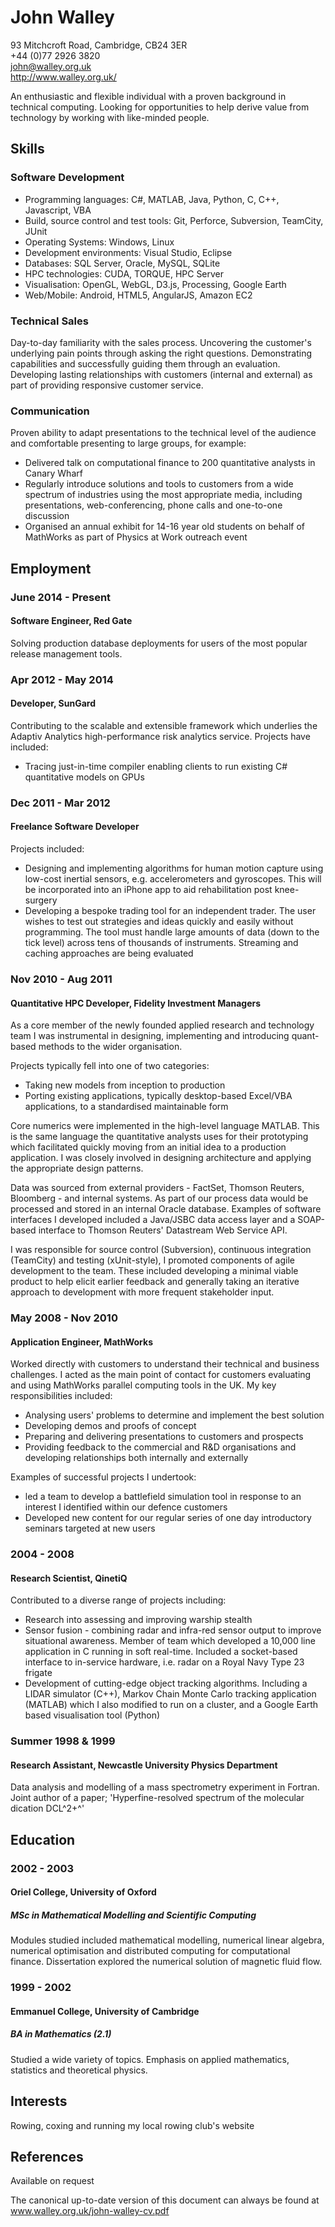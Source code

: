 John Walley
===========
93 Mitchcroft Road, Cambridge, CB24 3ER  
+44 (0)77 2926 3820  
john@walley.org.uk  
http://www.walley.org.uk/

An enthusiastic and flexible individual with a proven background in technical computing. Looking for opportunities to help derive value from technology by working with like-minded people.

Skills
------

### Software Development

* Programming languages: C#, MATLAB, Java, Python, C, C++, Javascript, VBA
* Build, source control and test tools: Git, Perforce, Subversion, TeamCity, JUnit
* Operating Systems: Windows, Linux
* Development environments: Visual Studio, Eclipse
* Databases: SQL Server, Oracle, MySQL, SQLite
* HPC technologies: CUDA, TORQUE, HPC Server
* Visualisation: OpenGL, WebGL, D3.js, Processing, Google Earth
* Web/Mobile: Android, HTML5, AngularJS, Amazon EC2

### Technical Sales

Day-to-day familiarity with the sales process. Uncovering the customer's underlying pain points through asking the right questions. Demonstrating capabilities and successfully guiding them through an evaluation. Developing lasting relationships with customers (internal and external) as part of providing responsive customer service.

### Communication

Proven ability to adapt presentations to the technical level of the audience and comfortable presenting to large groups, for example:

* Delivered talk on computational finance to 200 quantitative analysts in Canary Wharf
* Regularly introduce solutions and tools to customers from a wide spectrum of industries using the most appropriate media, including presentations, web-conferencing, phone calls and one-to-one discussion
* Organised an annual exhibit for 14-16 year old students on behalf of MathWorks as part of Physics at Work outreach event

Employment
----------

### June 2014 - Present
#### Software Engineer, Red Gate

Solving production database deployments for users of the most popular release management tools.

### Apr 2012 - May 2014
#### Developer, SunGard

Contributing to the scalable and extensible framework which underlies the Adaptiv Analytics high-performance risk analytics service. Projects have included:

* Tracing just-in-time compiler enabling clients to run existing C# quantitative models on GPUs

### Dec 2011 - Mar 2012
#### Freelance Software Developer

Projects included:

* Designing and implementing algorithms for human motion capture using low-cost inertial sensors, e.g. accelerometers and gyroscopes. This will be incorporated into an iPhone app to aid rehabilitation post knee-surgery
* Developing a bespoke trading tool for an independent trader. The user wishes to test out strategies and ideas quickly and easily without programming. The tool must handle large amounts of data (down to the tick level) across tens of thousands of instruments. Streaming and caching approaches are being evaluated

### Nov 2010 - Aug 2011
#### Quantitative HPC Developer, Fidelity Investment Managers

As a core member of the newly founded applied research and technology team I was instrumental in designing, implementing and introducing quant-based methods to the wider organisation.

Projects typically fell into one of two categories:

* Taking new models from inception to production
* Porting existing applications, typically desktop-based Excel/VBA applications, to a standardised maintainable form

Core numerics were implemented in the high-level language MATLAB. This is the same language the quantitative analysts uses for their prototyping which facilitated quickly moving from an initial idea to a production application. I was closely involved in designing architecture and applying the appropriate design patterns.

Data was sourced from external providers - FactSet, Thomson Reuters, Bloomberg - and internal systems. As part of our process data would be processed and stored in an internal Oracle database. Examples of software interfaces I developed included a Java/JSBC data access layer and a SOAP-based interface to Thomson Reuters' Datastream Web Service API.

I was responsible for source control (Subversion), continuous integration (TeamCity) and testing (xUnit-style), I promoted components of agile development to the team. These included developing a minimal viable product to help elicit earlier feedback and generally taking an iterative approach to development with more frequent stakeholder input.

### May 2008 - Nov 2010
#### Application Engineer, MathWorks

Worked directly with customers to understand their technical and business challenges. I acted as the main point of contact for customers evaluating and using MathWorks parallel computing tools in the UK. My key responsibilities included:

* Analysing users' problems to determine and implement the best solution
* Developing demos and proofs of concept
* Preparing and delivering presentations to customers and prospects
* Providing feedback to the commercial and R&D organisations and developing relationships both internally and externally

Examples of successful projects I undertook:

* led a team to develop a battlefield simulation tool in response to an interest I identified within our defence customers
* Developed new content for our regular series of one day introductory seminars targeted at new users

### 2004 - 2008
#### Research Scientist, QinetiQ

Contributed to a diverse range of projects including:

* Research into assessing and improving warship stealth
* Sensor fusion - combining radar and infra-red sensor output to improve situational awareness. Member of team which developed a 10,000 line application in C running in soft real-time. Included a socket-based interface to in-service hardware, i.e. radar on a Royal Navy Type 23 frigate
* Development of cutting-edge object tracking algorithms. Including a LIDAR simulator (C++), Markov Chain Monte Carlo tracking application (MATLAB) which I also modified to run on a cluster, and a Google Earth based visualisation tool (Python)

### Summer 1998 & 1999
#### Research Assistant, Newcastle University Physics Department

Data analysis and modelling of a mass spectrometry experiment in Fortran. Joint author of a paper; 'Hyperfine-resolved spectrum of the molecular dication DCL^2+^'

Education
---------

### 2002 - 2003
#### Oriel College, University of Oxford

##### MSc in Mathematical Modelling and Scientific Computing

Modules studied included mathematical modelling, numerical linear algebra, numerical optimisation and distributed computing for computational finance. Dissertation explored the numerical solution of magnetic fluid flow.

### 1999 - 2002
#### Emmanuel College, University of Cambridge

##### BA in Mathematics (2.1)

Studied a wide variety of topics. Emphasis on applied mathematics, statistics and theoretical physics.

Interests
---------

Rowing, coxing and running my local rowing club's website

References
----------

Available on request

The canonical up-to-date version of this document can always be found at www.walley.org.uk/john-walley-cv.pdf